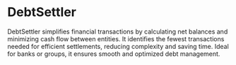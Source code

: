 # DebtSettler
DebtSettler simplifies financial transactions by calculating net balances and minimizing cash flow between entities. It identifies the fewest transactions needed for efficient settlements, reducing complexity and saving time. Ideal for banks or groups, it ensures smooth and optimized debt management.
